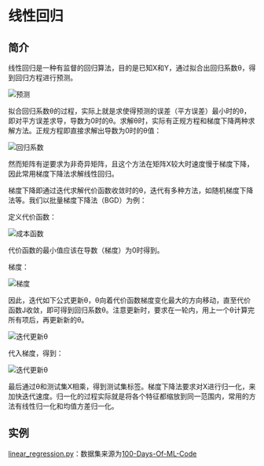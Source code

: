 # 线性回归

## 简介

线性回归是一种有监督的回归算法，目的是已知X和Y，通过拟合出回归系数θ，得到回归方程进行预测。

![预测](http://ww1.sinaimg.cn/large/96803f81ly1fzgdj8wzpfj208802ejrf.jpg)

拟合回归系数θ的过程，实际上就是求使得预测的误差（平方误差）最小时的θ，即对平方误差求导，导数为0时的θ。求解θ时，实际有正规方程和梯度下降两种求解方法。正规方程即直接求解出导数为0时的θ值：

![回归系数](http://ww1.sinaimg.cn/large/96803f81ly1fze1s7vej2j206a00y0sk.jpg)

然而矩阵有逆要求为非奇异矩阵，且这个方法在矩阵X较大时速度慢于梯度下降，因此常用梯度下降法求解线性回归。

梯度下降即通过迭代求解代价函数收敛时的θ，迭代有多种方法，如随机梯度下降法等。我们以批量梯度下降法（BGD）为例：

定义代价函数：

![成本函数](http://ww1.sinaimg.cn/large/96803f81ly1fze1zdopk1j20bj03fmx5.jpg)

代价函数的最小值应该在导数（梯度）为0时得到。

梯度：

![梯度](http://ww1.sinaimg.cn/large/96803f81ly1fzgdsq1z1cj20d506qq3w.jpg)

因此，迭代如下公式更新θ，θ向着代价函数梯度变化最大的方向移动，直至代价函数J收敛，即可得到回归系数θ。注意更新时，要求在一轮内，用上一个θ计算完所有项后，再更新新的θ。

![迭代更新θ](http://ww1.sinaimg.cn/large/96803f81ly1fzgdtvir1dj208b02cmx6.jpg)

代入梯度，得到：

![迭代更新θ](http://ww1.sinaimg.cn/large/96803f81ly1fzeeypp088j20e604j74f.jpg)

最后通过θ和测试集X相乘，得到测试集标签。梯度下降法要求对X进行归一化，来加快迭代速度。归一化的过程实际就是将各个特征都缩放到同一范围内，常用的方法有线性归一化和均值方差归一化。

## 实例

[linear_regression.py](https://github.com/Niuyuhang03/MachineLearning/blob/master/linear_regression/linear_regression.py)：数据集来源为[100-Days-Of-ML-Code](https://github.com/MLEveryday/100-Days-Of-ML-Code/blob/master/datasets/50_Startups.csv)